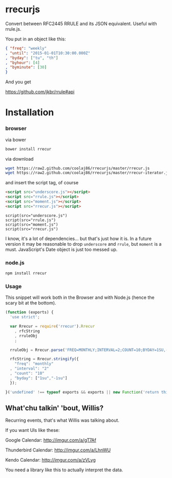 rrecurjs
=======

Convert between RFC2445 RRULE and its JSON equivalent. Useful with rrule.js.

You put in an object like this:

```json
{ "freq": "weekly"
, "until": "2015-01-01T10:30:00.000Z"
, "byday": ["tu", "th"]
, "byhour": [4]
, "byminute": [30]
}
```

And you get 

https://github.com/jkbr/rrule#api

Installation
===

### browser

via bower

```bash
bower install rrecur
```

via download

```bash
wget https://raw2.github.com/coolaj86/rrecurjs/master/rrecur.js
wget https://raw2.github.com/coolaj86/rrecurjs/master/rrecur-iterator.js
```

and insert the script tag, of course

```html
<script src="underscore.js"></script>
<script src="rrule.js"></script>
<script src="moment.js"></script>
<script src="rrecur.js"></script>
```

```jade
script(src="underscore.js")
script(src="rrule.js")
script(src="moment.js")
script(src="rrecur.js")
```

I know, it's a lot of dependencies... but that's just how it is.
In a future version it may be reasonable to drop `underscore` and `rrule`,
but `moment` is a must. JavaScript's Date object is just too messed up.


### node.js

```bash
npm install rrecur
```

### Usage

This snippet will work both in the Browser and with Node.js
(hence the scary bit at the bottom).

```javascript
(function (exports) {
  'use strict';

  var Rrecur = require('rrecur').Rrecur
    , rfcString
    , rruleObj
    ;

  rruleObj = Rrecur.parse('FREQ=MONTHLY;INTERVAL=2;COUNT=10;BYDAY=1SU,-1SU');

  rfcString = Rrecur.stringify({
    "freq": "monthly"
  , "interval": "2"
  , "count": "10"
  , "byday": ["1su","-1su"]
  });

}('undefined' !== typeof exports && exports || new Function('return this')()));
```

What'chu talkin' 'bout, Willis?
---

Recurring events, that's what Willis was talking about.

If you want UIs like these:

Google Calendar: http://imgur.com/a/gT7Af

Thunderbird Calendar: http://imgur.com/a/LhnWU

Kendo Calendar: http://imgur.com/a/zVLyg

You need a library like this to actually interpret the data.
